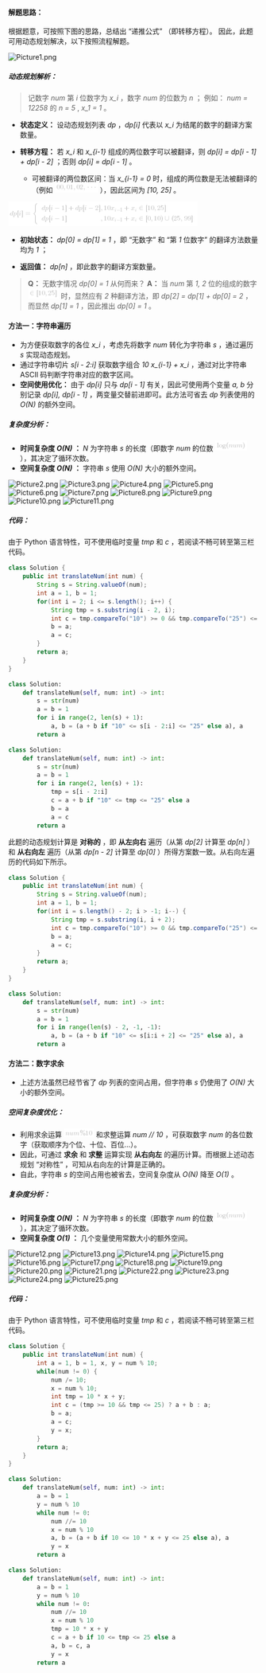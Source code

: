 #### 解题思路：

根据题意，可按照下图的思路，总结出 “递推公式” （即转移方程）。
因此，此题可用动态规划解决，以下按照流程解题。

![Picture1.png](https://pic.leetcode-cn.com/e231fde16304948251633cfc65d04396f117239ea2d13896b1d2678de9067b42-Picture1.png)

##### 动态规划解析：

> 记数字 *num* 第 *i* 位数字为 *x_i* ，数字 *num* 的位数为 *n* ；
> 例如： *num = 12258* 的 *n = 5* , *x_1 = 1* 。

- **状态定义：** 设动态规划列表 *dp* ，*dp[i]* 代表以 *x_i* 为结尾的数字的翻译方案数量。

- **转移方程：** 若 *x_i* 和 *x_{i-1}* 组成的两位数字可以被翻译，则 *dp[i] = dp[i - 1] + dp[i - 2]* ；否则 *dp[i] = dp[i - 1]* 。
  - 可被翻译的两位数区间：当 *x_{i-1} = 0* 时，组成的两位数是无法被翻译的（例如 ![00,01,02,\cdots ](./p__00,_01,_02,_cdots_.png)  ），因此区间为 *[10, 25]* 。

![dp\[i\]=\begin{cases}dp\[i-1\]+dp\[i-2\]&{,10x_{i-1}+x_i\in\[10,25\]}\\dp\[i-1\]&{,10x_{i-1}+x_i\in\[0,10)\cup(25,99\]}\end{cases} ](./p____dp_i__=__begin{cases}__dp_i_-_1__+_dp_i_-_2__&_{,_10_x_{i-1}_+_x_i_in__10,25_}___dp_i_-_1__&_{,_10_x_{i-1}_+_x_i_in__0,_10__cup__25,_99_}__end{cases}___.png) 

- **初始状态：** *dp[0] = dp[1] = 1* ，即 “无数字” 和 “第 *1* 位数字” 的翻译方法数量均为 *1* ；

- **返回值：** *dp[n]* ，即此数字的翻译方案数量。

> **Q：** 无数字情况 *dp[0] = 1* 从何而来？
> **A：** 当 *num* 第 *1, 2* 位的组成的数字 ![\in\[10,25\] ](./p__in__10,25__.png)  时，显然应有 *2* 种翻译方法，即 *dp[2] = dp[1] + dp[0] = 2* ，而显然 *dp[1] = 1* ，因此推出 *dp[0] = 1* 。

#### 方法一：字符串遍历

- 为方便获取数字的各位 *x_i* ，考虑先将数字 *num* 转化为字符串 *s* ，通过遍历 *s* 实现动态规划。
- 通过字符串切片 *s[i - 2:i]* 获取数字组合 *10 x_{i-1} + x_i* ，通过对比字符串 ASCII 码判断字符串对应的数字区间。 
- **空间使用优化：** 由于 *dp[i]* 只与 *dp[i - 1]* 有关，因此可使用两个变量 *a, b* 分别记录 *dp[i], dp[i - 1]*  ，两变量交替前进即可。此方法可省去 *dp* 列表使用的 *O(N)* 的额外空间。

##### 复杂度分析：

- **时间复杂度 *O(N)* ：** *N* 为字符串 *s* 的长度（即数字 *num* 的位数 ![\log(num) ](./p__log_num__.png)  ），其决定了循环次数。
- **空间复杂度 *O(N)* ：** 字符串 *s* 使用 *O(N)* 大小的额外空间。

 ![Picture2.png](https://pic.leetcode-cn.com/f61ef2e376f0630ac9cf7cbd50701e64f73c9eb780bd942bd0697b92e3e13483-Picture2.png) ![Picture3.png](https://pic.leetcode-cn.com/ad781beae643580cd3d52cca8679799deb3f7507d899881103bbe21a3f38907c-Picture3.png) ![Picture4.png](https://pic.leetcode-cn.com/65d0dd59b5c6d31908f9f3df9a5f4282c94b58823a85339662fde39f9e649bd9-Picture4.png) ![Picture5.png](https://pic.leetcode-cn.com/f1f66ffc93d25976f0b599135c7bf2efcf496cb05f370b87fad55660e16ff7c1-Picture5.png) ![Picture6.png](https://pic.leetcode-cn.com/14319cb014105648e9f360c7916c7d4985648992b337c3308b5c6088f3da4dde-Picture6.png) ![Picture7.png](https://pic.leetcode-cn.com/4fc0ea440e9c493e9a82fb8313489edfd0b9612c8f33ac6178ca68d241647149-Picture7.png) ![Picture8.png](https://pic.leetcode-cn.com/ebfd2d2b5a94ec34aaf7bdbbb72db5b8398ed6eb17c9842564a0d32179d90f5e-Picture8.png) ![Picture9.png](https://pic.leetcode-cn.com/c13a47704f2f533c98a6c4175cacb858d54fd193fb9fec0f39e5f7b8d7735e4c-Picture9.png) ![Picture10.png](https://pic.leetcode-cn.com/46d1fbb9a5943ddc56a48fa52d90447f4cf19467d67e6a44ae9b04dbc9804841-Picture10.png) ![Picture11.png](https://pic.leetcode-cn.com/931cfb6eebc6b28ce255a4519a7cfa4ceee112ead044f4fc61f1eda46f13b9d7-Picture11.png) 

##### 代码：

由于 Python 语言特性，可不使用临时变量 *tmp* 和 *c* ，若阅读不畅可转至第三栏代码。

```java []
class Solution {
    public int translateNum(int num) {
        String s = String.valueOf(num);
        int a = 1, b = 1;
        for(int i = 2; i <= s.length(); i++) {
            String tmp = s.substring(i - 2, i);
            int c = tmp.compareTo("10") >= 0 && tmp.compareTo("25") <= 0 ? a + b : a;
            b = a;
            a = c;
        }
        return a;
    }
}
```

```python []
class Solution:
    def translateNum(self, num: int) -> int:
        s = str(num)
        a = b = 1
        for i in range(2, len(s) + 1):
            a, b = (a + b if "10" <= s[i - 2:i] <= "25" else a), a
        return a
```

```python []
class Solution:
    def translateNum(self, num: int) -> int:
        s = str(num)
        a = b = 1
        for i in range(2, len(s) + 1):
            tmp = s[i - 2:i]
            c = a + b if "10" <= tmp <= "25" else a
            b = a
            a = c
        return a
```

此题的动态规划计算是 **对称的** ，即 **从左向右** 遍历（从第 *dp[2]* 计算至 *dp[n]* ）和 **从右向左** 遍历（从第 *dp[n - 2]* 计算至 *dp[0]* ）所得方案数一致。从右向左遍历的代码如下所示。

```java []
class Solution {
    public int translateNum(int num) {
        String s = String.valueOf(num);
        int a = 1, b = 1;
        for(int i = s.length() - 2; i > -1; i--) {
            String tmp = s.substring(i, i + 2);
            int c = tmp.compareTo("10") >= 0 && tmp.compareTo("25") <= 0 ? a + b : a;
            b = a;
            a = c;
        }
        return a;
    }
}
```

```python []
class Solution:
    def translateNum(self, num: int) -> int:
        s = str(num)
        a = b = 1
        for i in range(len(s) - 2, -1, -1):
            a, b = (a + b if "10" <= s[i:i + 2] <= "25" else a), a
        return a
```

#### 方法二：数字求余

- 上述方法虽然已经节省了 *dp* 列表的空间占用，但字符串 *s* 仍使用了 *O(N)* 大小的额外空间。

##### 空间复杂度优化：

- 利用求余运算 ![num\%10 ](./p__num_%_10_.png)   和求整运算 *num // 10* ，可获取数字 *num* 的各位数字（获取顺序为个位、十位、百位…）。
- 因此，可通过 **求余** 和 **求整** 运算实现 **从右向左** 的遍历计算。而根据上述动态规划 “对称性” ，可知从右向左的计算是正确的。
- 自此，字符串 *s* 的空间占用也被省去，空间复杂度从 *O(N)* 降至 *O(1)* 。

##### 复杂度分析：

- **时间复杂度 *O(N)* ：** *N* 为字符串 *s* 的长度（即数字 *num* 的位数 ![\log(num) ](./p__log_num__.png)  ），其决定了循环次数。
- **空间复杂度 *O(1)* ：** 几个变量使用常数大小的额外空间。

 ![Picture12.png](https://pic.leetcode-cn.com/da5ae549c4234a42615bb6ee3a10422343a71c1b2aa33030eeaa71ca2279ba33-Picture12.png) ![Picture13.png](https://pic.leetcode-cn.com/c2ac9126580a30366f88e1b27c3052cc4fee7afcebb67e07b6aeaf8c0d4d59ae-Picture13.png) ![Picture14.png](https://pic.leetcode-cn.com/b37c9b4354496605716bdc50875e2138394a901fdb33885dae9de08a96570967-Picture14.png) ![Picture15.png](https://pic.leetcode-cn.com/73a0e471ae489420586ff77a5267f71617eb3fc2dd18c7443ebbf1de248252db-Picture15.png) ![Picture16.png](https://pic.leetcode-cn.com/9621f79fa2954c0ed34f0b278f66f54979af80389fb59c58305efd9848dda783-Picture16.png) ![Picture17.png](https://pic.leetcode-cn.com/40e0fc171c3a6950bf45c904987a2df52002683c5e35b48461cb2d71c7e7ed8b-Picture17.png) ![Picture18.png](https://pic.leetcode-cn.com/be7380e708c6877b4aa78364a0e3eb1e20fb3f540b8bf0bf52a5e63654c51117-Picture18.png) ![Picture19.png](https://pic.leetcode-cn.com/a955c2105d4205b95a0d82453b3ea16cb7d111930fa1d85813a20ff9e80f0317-Picture19.png) ![Picture20.png](https://pic.leetcode-cn.com/46211327a9433d5c462ba93b98060b30e34be677d8ced78a6eb354eb265d42c2-Picture20.png) ![Picture21.png](https://pic.leetcode-cn.com/5788b3fc0278b6439f6ff38f1e743af08f471635920c3125706bca16a9287538-Picture21.png) ![Picture22.png](https://pic.leetcode-cn.com/dd93aaf57d1189bfe33279b5dbf00e34a07ee66e9eb7afdce130170133b0657c-Picture22.png) ![Picture23.png](https://pic.leetcode-cn.com/1967146d2f685356c5e6bba36e1da5226879c928c9b470f9cdbfef75f6a657ff-Picture23.png) ![Picture24.png](https://pic.leetcode-cn.com/dba68cc3968b956fff2812586a12d8efe1cc728084f50abd74e215a0d6c730ec-Picture24.png) ![Picture25.png](https://pic.leetcode-cn.com/3cbf3b45f977cc15bc1435c13d36556a8e11e44e8e96bc60f43578fbe511cac9-Picture25.png) 

##### 代码：

由于 Python 语言特性，可不使用临时变量 *tmp* 和 *c* ，若阅读不畅可转至第三栏代码。

```java []
class Solution {
    public int translateNum(int num) {
        int a = 1, b = 1, x, y = num % 10;
        while(num != 0) {
            num /= 10;
            x = num % 10;
            int tmp = 10 * x + y;
            int c = (tmp >= 10 && tmp <= 25) ? a + b : a;
            b = a;
            a = c;
            y = x;
        }
        return a;
    }
}
```

```python []
class Solution:
    def translateNum(self, num: int) -> int:
        a = b = 1
        y = num % 10
        while num != 0:
            num //= 10
            x = num % 10
            a, b = (a + b if 10 <= 10 * x + y <= 25 else a), a
            y = x
        return a
```

```python []
class Solution:
    def translateNum(self, num: int) -> int:
        a = b = 1
        y = num % 10
        while num != 0:
            num //= 10
            x = num % 10
            tmp = 10 * x + y
            c = a + b if 10 <= tmp <= 25 else a
            a, b = c, a
            y = x
        return a
```